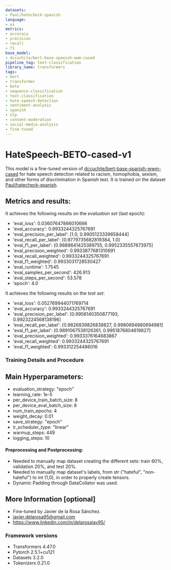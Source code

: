 ```yaml
---
datasets:
- Paul/hatecheck-spanish
language:
- es
metrics:
- accuracy
- precision
- recall
- f1
base_model:
- dccuchile/bert-base-spanish-wwm-cased
pipeline_tag: text-classification
library_name: transformers
tags:
- bert
- transformer
- beto
- sequence-classification
- text-classification
- hate-speech-detection
- sentiment-analysis
- spanish
- nlp
- content-moderation
- social-media-analysis
- fine-tuned
---
```

# HateSpeech-BETO-cased-v1

<!-- Provide a quick summary of what the model is/does. -->

This model is a fine-tuned version of [dccuchile/bert-base-spanish-wwm-cased](https://huggingface.co/dccuchile/bert-base-spanish-wwm-cased) for hate speech detection related to racism, homophobia, sexism, and other forms of discrimination in Spanish text.
It is trained on the dataset [Paul/hatecheck-spanish](https://huggingface.co/Paul/hatecheck-spanish).

## Metrics and results:

It achieves the following results on the *evaluation set* (last epoch):
- 'eval_loss': 0.03607647866010666
- 'eval_accuracy': 0.9933244325767691
- 'eval_precision_per_label': [1.0, 0.9905123339658444]
- 'eval_recall_per_label': [0.9779735682819384, 1.0]
- 'eval_f1_per_label': [0.9888641425389755, 0.9952335557673975]
- 'eval_precision_weighted': 0.9933877681310691
- 'eval_recall_weighted': 0.9933244325767691
- 'eval_f1_weighted': 0.9933031728530427
- 'eval_runtime': 1.7545
- 'eval_samples_per_second': 426.913
- 'eval_steps_per_second': 53.578
- 'epoch': 4.0

It achieves the following results on the *test set*:
- 'eval_loss': 0.052769944071769714
- 'eval_accuracy': 0.9933244325767691
- 'eval_precision_per_label': [0.9956140350877193, 0.9923224568138196]
- 'eval_recall_per_label': [0.9826839826839827, 0.9980694980694981]
- 'eval_f1_per_label': [0.9891067538126361, 0.9951876804619827]
- 'eval_precision_weighted': 0.9933376164683867
- 'eval_recall_weighted': 0.9933244325767691
- 'eval_f1_weighted': 0.993312254486016

### Training Details and Procedure

## Main Hyperparameters:

- evaluation_strategy: "epoch"
- learning_rate: 1e-5
- per_device_train_batch_size: 8
- per_device_eval_batch_size: 8
- num_train_epochs: 4
- weight_decay: 0.01
- save_strategy: "epoch"
- lr_scheduler_type: "linear"
- warmup_steps: 449
- logging_steps: 10


#### Preprocessing and Postprocessing:

- Needed to manually map dataset creating the different sets: train 60%, validation 20%, and test 20%.
- Needed to manually map dataset's labels, from str ("hateful", "non-hateful") to int (1,0), in order to properly create tensors.
- Dynamic Padding through DataCollator was used.


## More Information [optional]

- Fine-tuned by Javier de la Rosa Sánchez.
- javier.delarosa95@gmail.com
- https://www.linkedin.com/in/delarosajav95/

### Framework versions

- Transformers 4.47.0
- Pytorch 2.5.1+cu121
- Datasets 3.2.0
- Tokenizers 0.21.0